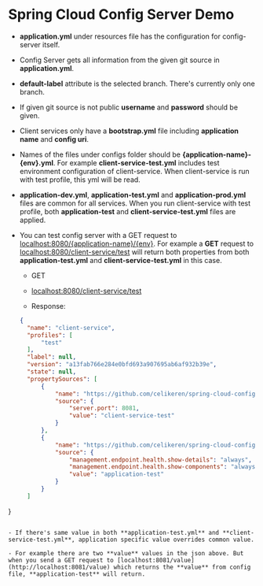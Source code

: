 # Spring Cloud Config Server Demo

- **application.yml** under resources file has the configuration for config-server itself.

- Config Server gets all information from the given git source in **application.yml**.

- **default-label** attribute is the selected branch. There's currently only one branch.

- If given git source is not public **username** and **password** should be given.

- Client services only have a **bootstrap.yml** file including **application name** and **config uri**.

- Names of the files under configs folder should be **{application-name}-{env}.yml**. For example **client-service-test.yml** includes test environment configuration of client-service. When client-service is run with test profile, this yml will be read.

- **application-dev.yml**, **application-test.yml** and **application-prod.yml** files are common for all services. When you run client-service with test profile, both **application-test** and **client-service-test.yml** files are applied.

- You can test config server with a GET request to [localhost:8080/{application-name}/{env}](http://localhost:8080/{application-name}/{env}). For example a **GET** request to [localhost:8080/client-service/test](http://localhost:8080/client-service/test) will return both properties from both **application-test.yml** and **client-service-test.yml** in this case.

  - GET
  - [localhost:8080/client-service/test](http://localhost:8080/client-service/test)

  - Response:
  ```json
  {
	"name": "client-service",
	"profiles": [
		"test"
	],
	"label": null,
	"version": "a13fab766e284e0bfd693a907695ab6af932b39e",
	"state": null,
	"propertySources": [
		{
			"name": "https://github.com/celikeren/spring-cloud-config-server-demo.git/config-server/src/main/resources/configs/client-service-test.yml",
			"source": {
				"server.port": 8081,
				"value": "client-service-test"
			}
		},
		{
			"name": "https://github.com/celikeren/spring-cloud-config-server-demo.git/config-server/src/main/resources/configs/application-test.yml",
			"source": {
				"management.endpoint.health.show-details": "always",
				"management.endpoint.health.show-components": "always",
				"value": "application-test"
			}
		}
	]
}
  ```

- If there's same value in both **application-test.yml** and **client-service-test.yml**, application specific value overrides common value.

  - For example there are two **value** values in the json above. But when you send a GET request to [localhost:8081/value](http://localhost:8081/value) which returns the **value** from config file, **application-test** will return.